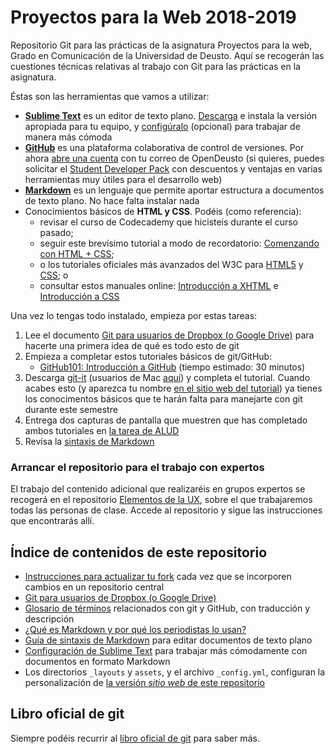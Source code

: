 # Proyectos para la Web 2018-2019

Repositorio Git para las prácticas de la asignatura Proyectos para la web, Grado en Comunicación de la Universidad de Deusto. Aquí se recogerán las cuestiones técnicas relativas al trabajo con Git para las prácticas en la asignatura.

Éstas son las herramientas que vamos a utilizar:

- [**Sublime Text**](https://www.sublimetext.com/) es un editor de texto plano. [Descarga](https://www.sublimetext.com/3) e instala la versión apropiada para tu equipo, y [configúralo](sublime-config.md) (opcional) para trabajar de manera más cómoda 
- [**GitHub**](https://github.com/) es una plataforma colaborativa de control de versiones. Por ahora [abre una cuenta](https://github.com/join?source=header-home) con tu correo de OpenDeusto (si quieres, puedes solicitar el [Student Developer Pack](https://education.github.com/pack) con descuentos y ventajas en varias herramientas muy útiles para el desarrollo web)
- [**Markdown**](https://markdown.es) es un lenguaje que permite aportar estructura a documentos de texto plano. No hace falta instalar nada
- Conocimientos básicos de **HTML y CSS**. Podéis (como referencia):
    - revisar el curso de Codecademy que hicisteis durante el curso pasado;
    - seguir este brevísimo tutorial a modo de recordatorio: [Comenzando con HTML + CSS](https://www.w3.org/Style/Examples/011/firstcss.es.html#reading);
    - o los tutoriales oficiales más avanzados del W3C para [HTML5](https://www.w3schools.com/html/) y [CSS](https://www.w3schools.com/css/); o
    - consultar estos manuales online: [Introducción a XHTML](http://librosweb.es/libro/xhtml/) e [Introducción a CSS](http://librosweb.es/libro/css/)

<!-- - [**GitKraken**](https://www.gitkraken.com/) es un cliente Git para la gestión local y online de nuestros repositorios. [Descarga](https://www.gitkraken.com/download) e instala la versión apropiada para tu equipo -->

<div class="tareas" markdown="1">
<i class="fa fa-tasks"></i>

Una vez lo tengas todo instalado, empieza por estas tareas:

1. Lee el documento [Git para usuarios de Dropbox (o Google Drive)](git-para-usuarios-dropbox.md) para hacerte una primera idea de qué es todo esto de git
2. Empieza a completar estos tutoriales básicos de git/GitHub: 
    - [GitHub101: Introducción a GitHub](https://services.github.com/on-demand/intro-to-github/es/) (tiempo estimado: 30 minutos) 
3. Descarga [git-it](https://github.com/mberasategi/git-it-electron/releases/tag/4.3.0-es_ES) (usuarios de Mac [aquí](https://github.com/jlord/git-it-electron/releases/download/4.3.0/Git-it-Mac-x64.zip)) y completa el tutorial. Cuando acabes esto (y aparezca tu nombre [en el sitio web del tutorial](http://jlord.us/patchwork/)) ya tienes los conocimentos básicos que te harán falta para manejarte con git durante este semestre
4. Entrega dos capturas de pantalla que muestren que has completado ambos tutoriales en [la tarea de ALUD](https://alud.deusto.es/mod/assign/view.php?id=377357)
5. Revisa la [sintaxis de Markdown](markdown.md)

</div>

<div class="tareas" markdown="1">
<i class="fa fa-tasks"></i>

### Arrancar el repositorio para el trabajo con expertos

El trabajo del contenido adicional que realizaréis en grupos expertos se recogerá en el repositorio [Elementos de la UX](https://github.com/DeustoPWEB2018/Elementos-de-la-UX), sobre el que trabajaremos todas las personas de clase. Accede al repositorio y sigue las instrucciones que encontrarás allí.

<!--
### Arrancar el repositorio para el proyecto en equipo

1. Accede a la [tarea en GitHub Classroom](https://classroom.github.com/g/oowJ1Evs), y haz login si es necesario
2. Selecciona tu email de OpenDeusto de la lista
3. Si aparece tu grupo en la siguiente página, selecciónalo. Si no aparece, escribe el nombre de tu grupo en el campo **Create a new team**. Hazlo usando **literalmente** uno de estos nombres: `Migraciones`, `Ocio` o `Género`
4. Haz clic en **Accept assignment**
5. ¡Hecho! Vuestro repositorio de equipo se habrá creado: _Your assignment has been created here: https://github.com/DeustoPWEB2018/NOMBREDELREPO_
6. Accede al repositorio recién creado y sigue con las indicaciones que encontrarás allí
-->

</div>

<!--     - [Learning Lab Introduction to GitHub](https://lab.github.com/githubtraining/introduction-to-github) (en inglés) -->

## Índice de contenidos de este repositorio

- [Instrucciones para actualizar tu fork](actualizar-fork.md) cada vez que se incorporen cambios en un repositorio central
- [Git para usuarios de Dropbox (o Google Drive)](git-para-usuarios-dropbox.md)
- [Glosario de términos](glosario.md) relacionados con git y GitHub, con traducción y descripción
- [¿Qué es Markdown y por qué los periodistas lo usan?](markdown-periodistas.ms) 
- [Guía de sintaxis de Markdown](markdown.md) para editar documentos de texto plano
- [Configuración de Sublime Text](sublime-config.md) para trabajar más cómodamente con documentos en formato Markdown
- Los directorios `_layouts` y `assets`, y el archivo `_config.yml`, configuran la personalización de [la versión _sitio web_ de este repositorio](http://deustopweb2017.github.io)

<!-- - [Introducción a GitHub](http://mrn.bz/pweb-intro-github): presentación de iniciación, incluye una serie de [tutoriales introductorios de GitHub](https://services.github.com/on-demand/) -->
<!-- - [Listado de estudiantes](estudiantes1718.md) para este curso 2017-2018, [instrucciones](estudiantes1718-instrucciones.md) para añadir tu nombre
- [Cómo inciar vuestro repositorio de grupo](iniciar-repo-grupo.md), instrucciones acerca de cómo empezar con vuestro proyecto en grupo en un repositorio GitHub -->

## Libro oficial de git

Siempre podéis recurrir al [libro oficial de git](https://git-scm.com/book/es/v2) para saber más.


<!-- 

    More resources:

    - Fork'n'go http://jlord.us/forkngo/

-->